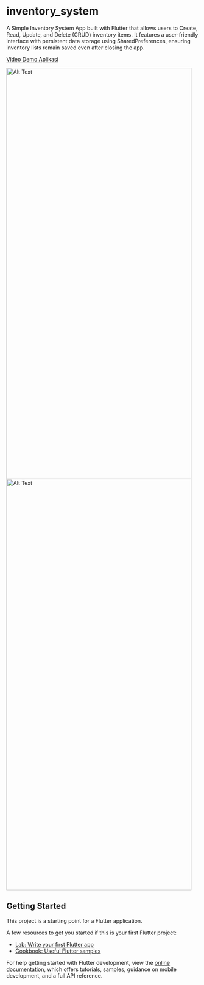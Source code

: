 # inventory_system

A Simple Inventory System App built with Flutter that allows users to Create, Read, Update, and Delete (CRUD) inventory items. It features a user-friendly interface with persistent data storage using SharedPreferences, ensuring inventory lists remain saved even after closing the app.

[Video Demo Aplikasi](https://drive.google.com/file/d/1V1cHX3JBiMXa06tcRYX1Co6xlKwpB9sL/view?usp=drive_link)

<img src="https://github.com/user-attachments/assets/5c610535-97ce-4acb-a4f7-c4c2227377dd" alt="Alt Text" width="486" height="1080">

<img src="https://github.com/user-attachments/assets/59d44656-1c31-449a-9f44-2969d3958d24" alt="Alt Text" width="486" height="1080">

## Getting Started

This project is a starting point for a Flutter application.

A few resources to get you started if this is your first Flutter project:

- [Lab: Write your first Flutter app](https://docs.flutter.dev/get-started/codelab)
- [Cookbook: Useful Flutter samples](https://docs.flutter.dev/cookbook)

For help getting started with Flutter development, view the
[online documentation](https://docs.flutter.dev/), which offers tutorials,
samples, guidance on mobile development, and a full API reference.
